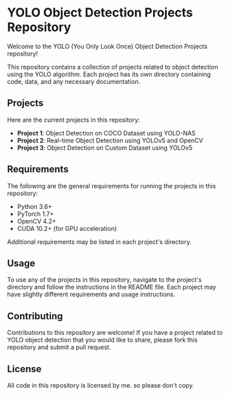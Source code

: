 # YOLO Object Detection Projects Repository

Welcome to the YOLO (You Only Look Once) Object Detection Projects repository!

This repository contains a collection of projects related to object detection using the YOLO algorithm. Each project has its own directory containing code, data, and any necessary documentation.

## Projects

Here are the current projects in this repository:

- **Project 1**: Object Detection on COCO Dataset using YOLO-NAS
- **Project 2**: Real-time Object Detection using YOLOv5 and OpenCV
- **Project 3**: Object Detection on Custom Dataset using YOLOv5

## Requirements

The following are the general requirements for running the projects in this repository:

- Python 3.6+
- PyTorch 1.7+
- OpenCV 4.2+
- CUDA 10.2+ (for GPU acceleration)

Additional requirements may be listed in each project's directory.

## Usage

To use any of the projects in this repository, navigate to the project's directory and follow the instructions in the README file. Each project may have slightly different requirements and usage instructions.

## Contributing

Contributions to this repository are welcome! If you have a project related to YOLO object detection that you would like to share, please fork this repository and submit a pull request.

## License

All code in this repository is licensed by me. so please don't copy.

